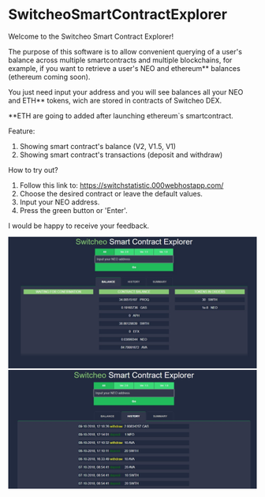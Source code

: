 # SwitcheoSmartContractExplorer

Welcome to the Switcheo Smart Contract Explorer!

The purpose of this software is to allow convenient querying of a user's balance across multiple smartcontracts and multiple blockchains, for example, if you want to retrieve a user's NEO and ethereum** balances (ethereum coming soon).

You just need input your address and you will see balances all your NEO and ETH** tokens, wich are stored in contracts of Switcheo DEX.

**ETH are going to added after launching ethereum`s smartcontract.

Feature:
1. Showing smart contract's balance (V2, V1.5, V1)
2. Showing smart contract's transactions (deposit and withdraw)

How to try out? 

1. Follow this link to: https://switchstatistic.000webhostapp.com/
2. Choose the desired contract or leave the default values.
3. Input your NEO address.
4. Press the green button or 'Enter'.

I would be happy to receive your feedback.

![ScreenShort](https://raw.githubusercontent.com/alekcangp/SwitcheoSmartContractExplorer/master/img01.jpg)
![ScreenShort](https://raw.githubusercontent.com/alekcangp/SwitcheoSmartContractExplorer/master/img02.jpg)
